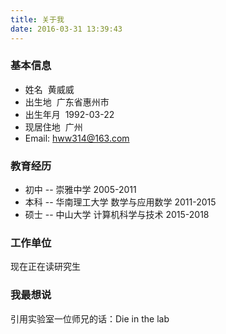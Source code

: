 ```yaml
---
title: 关于我
date: 2016-03-31 13:39:43
---
```


### 基本信息
* 姓名 &nbsp;黄威威
* 出生地 &nbsp;广东省惠州市
* 出生年月 &nbsp;1992-03-22
* 现居住地 &nbsp;广州
* Email: <a href=mailto:hww314@163.com>hww314@163.com</a>

### 教育经历
* 初中 -- 崇雅中学 2005-2011
* 本科 -- 华南理工大学 数学与应用数学 2011-2015
* 硕士 -- 中山大学 计算机科学与技术 2015-2018

### 工作单位
现在正在读研究生

### 我最想说
引用实验室一位师兄的话：Die in the lab
